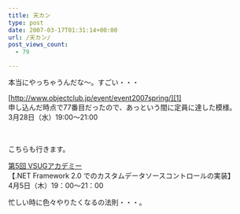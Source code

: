 ```yaml
---
title: 天カン
type: post
date: 2007-03-17T01:31:14+00:00
url: /天カン/
post_views_count:
  - 79

---
```

本当にやっちゃうんだな～。すごい・・・

[http://www.objectclub.jp/event/event2007spring/][1]  
申し込んだ時点で77番目だったので、あっという間に定員に達した模様。  
3月28日（水）19:00～21:00

&nbsp;

こちらも行きます。

[第5回 VSUGアカデミー][2]  
【.NET Framework 2.0 でのカスタムデータソースコントロールの実装】  
4月5日（木）19：00～21：00

忙しい時に色々やりたくなるの法則・・・。

 [1]: http://www.objectclub.jp/event/event2007spring/ "http://www.objectclub.jp/event/event2007spring/"
 [2]: http://vsug.jp/tabid/149/Default.aspx